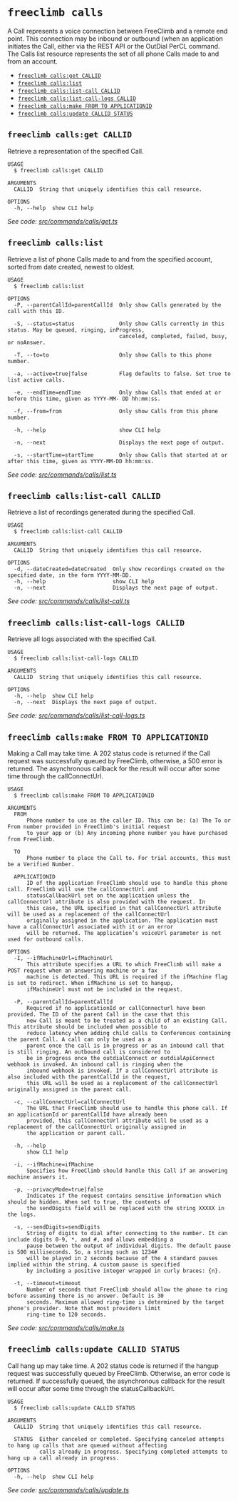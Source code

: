 `freeclimb calls`
=================

A Call represents a voice connection between FreeClimb and a remote end point. This connection may be inbound or outbound (when an application initiates the Call, either via the REST API or the OutDial PerCL command. The Calls list resource represents the set of all phone Calls made to and from an account.

* [`freeclimb calls:get CALLID`](#freeclimb-callsget-callid)
* [`freeclimb calls:list`](#freeclimb-callslist)
* [`freeclimb calls:list-call CALLID`](#freeclimb-callslist-call-callid)
* [`freeclimb calls:list-call-logs CALLID`](#freeclimb-callslist-call-logs-callid)
* [`freeclimb calls:make FROM TO APPLICATIONID`](#freeclimb-callsmake-from-to-applicationid)
* [`freeclimb calls:update CALLID STATUS`](#freeclimb-callsupdate-callid-status)

## `freeclimb calls:get CALLID`

Retrieve a representation of the specified Call.

```
USAGE
  $ freeclimb calls:get CALLID

ARGUMENTS
  CALLID  String that uniquely identifies this call resource.

OPTIONS
  -h, --help  show CLI help
```

_See code: [src/commands/calls/get.ts](https://github.com/FreeClimbAPI/freeclimb-cli/blob/v0.5.3/src/commands/calls/get.ts)_

## `freeclimb calls:list`

Retrieve a list of phone Calls made to and from the specified account, sorted from date created, newest to oldest.

```
USAGE
  $ freeclimb calls:list

OPTIONS
  -P, --parentCallId=parentCallId  Only show Calls generated by the call with this ID.

  -S, --status=status              Only show Calls currently in this status. May be queued, ringing, inProgress,
                                   canceled, completed, failed, busy, or noAnswer.

  -T, --to=to                      Only show Calls to this phone number.

  -a, --active=true|false          Flag defaults to false. Set true to list active calls.

  -e, --endTime=endTime            Only show Calls that ended at or before this time, given as YYYY-MM- DD hh:mm:ss.

  -f, --from=from                  Only show Calls from this phone number.

  -h, --help                       show CLI help

  -n, --next                       Displays the next page of output.

  -s, --startTime=startTime        Only show Calls that started at or after this time, given as YYYY-MM-DD hh:mm:ss.
```

_See code: [src/commands/calls/list.ts](https://github.com/FreeClimbAPI/freeclimb-cli/blob/v0.5.3/src/commands/calls/list.ts)_

## `freeclimb calls:list-call CALLID`

Retrieve a list of recordings generated during the specified Call.

```
USAGE
  $ freeclimb calls:list-call CALLID

ARGUMENTS
  CALLID  String that uniquely identifies this call resource.

OPTIONS
  -d, --dateCreated=dateCreated  Only show recordings created on the specified date, in the form YYYY-MM-DD.
  -h, --help                     show CLI help
  -n, --next                     Displays the next page of output.
```

_See code: [src/commands/calls/list-call.ts](https://github.com/FreeClimbAPI/freeclimb-cli/blob/v0.5.3/src/commands/calls/list-call.ts)_

## `freeclimb calls:list-call-logs CALLID`

Retrieve all logs associated with the specified Call.

```
USAGE
  $ freeclimb calls:list-call-logs CALLID

ARGUMENTS
  CALLID  String that uniquely identifies this call resource.

OPTIONS
  -h, --help  show CLI help
  -n, --next  Displays the next page of output.
```

_See code: [src/commands/calls/list-call-logs.ts](https://github.com/FreeClimbAPI/freeclimb-cli/blob/v0.5.3/src/commands/calls/list-call-logs.ts)_

## `freeclimb calls:make FROM TO APPLICATIONID`

Making a Call may take time. A 202 status code is returned if the Call request was successfully queued by FreeClimb, otherwise, a 500 error is returned. The asynchronous callback for the result will occur after some time through the callConnectUrl.

```
USAGE
  $ freeclimb calls:make FROM TO APPLICATIONID

ARGUMENTS
  FROM
      Phone number to use as the caller ID. This can be: (a) The To or From number provided in FreeClimb's initial request
      to your app or (b) Any incoming phone number you have purchased from FreeClimb.

  TO
      Phone number to place the Call to. For trial accounts, this must be a Verified Number.

  APPLICATIONID
      ID of the application FreeClimb should use to handle this phone call. FreeClimb will use the callConnectUrl and
      statusCallbackUrl set on the application unless the callConnectUrl attribute is also provided with the request. In
      this case, the URL specified in that callConnectUrl attribute will be used as a replacement of the callConnectUrl
      originally assigned in the application. The application must have a callConnectUrl associated with it or an error
      will be returned. The application’s voiceUrl parameter is not used for outbound calls.

OPTIONS
  -I, --ifMachineUrl=ifMachineUrl
      This attribute specifies a URL to which FreeClimb will make a POST request when an answering machine or a fax
      machine is detected. This URL is required if the ifMachine flag is set to redirect. When ifMachine is set to hangup,
      ifMachineUrl must not be included in the request.

  -P, --parentCallId=parentCallId
      Required if no applicationId or callConnecturl have been provided. The ID of the parent Call in the case that this
      new Call is meant to be treated as a child of an existing Call. This attribute should be included when possible to
      reduce latency when adding child calls to Conferences containing the parent Call. A call can only be used as a
      parent once the call is in progress or as an inbound call that is still ringing. An outbound call is considered to
      be in progress once the outdialConnect or outdialApiConnect webhook is invoked. An inbound call is ringing when the
      inbound webhook is invoked. If a callConnectUrl attribute is also included with the parentCallId in the request,
      this URL will be used as a replacement of the callConnectUrl originally assigned in the parent call.

  -c, --callConnectUrl=callConnectUrl
      The URL that FreeClimb should use to handle this phone call. If an applicationId or parentCallId have already been
      provided, this callConnectUrl attribute will be used as a replacement of the callConnectUrl originally assigned in
      the application or parent call.

  -h, --help
      show CLI help

  -i, --ifMachine=ifMachine
      Specifies how FreeClimb should handle this Call if an answering machine answers it.

  -p, --privacyMode=true|false
      Indicates if the request contains sensitive information which should be hidden. When set to true, the contents of
      the sendDigits field will be replaced with the string XXXXX in the logs.

  -s, --sendDigits=sendDigits
      String of digits to dial after connecting to the number. It can include digits 0-9, *, and #, and allows embedding a
      pause between the output of individual digits. The default pause is 500 milliseconds. So, a string such as 1234#
      will be played in 2 seconds because of the 4 standard pauses implied within the string. A custom pause is specified
      by including a positive integer wrapped in curly braces: {n}.

  -t, --timeout=timeout
      Number of seconds that FreeClimb should allow the phone to ring before assuming there is no answer. Default is 30
      seconds. Maximum allowed ring-time is determined by the target phone's provider. Note that most providers limit
      ring-time to 120 seconds.
```

_See code: [src/commands/calls/make.ts](https://github.com/FreeClimbAPI/freeclimb-cli/blob/v0.5.3/src/commands/calls/make.ts)_

## `freeclimb calls:update CALLID STATUS`

Call hang up may take time. A 202 status code is returned if the hangup request was successfully queued by FreeClimb. Otherwise, an error code is returned. If successfully queued, the asynchronous callback for the result will occur after some time through the statusCallbackUrl.

```
USAGE
  $ freeclimb calls:update CALLID STATUS

ARGUMENTS
  CALLID  String that uniquely identifies this call resource.

  STATUS  Either canceled or completed. Specifying canceled attempts to hang up calls that are queued without affecting
          calls already in progress. Specifying completed attempts to hang up a call already in progress.

OPTIONS
  -h, --help  show CLI help
```

_See code: [src/commands/calls/update.ts](https://github.com/FreeClimbAPI/freeclimb-cli/blob/v0.5.3/src/commands/calls/update.ts)_
